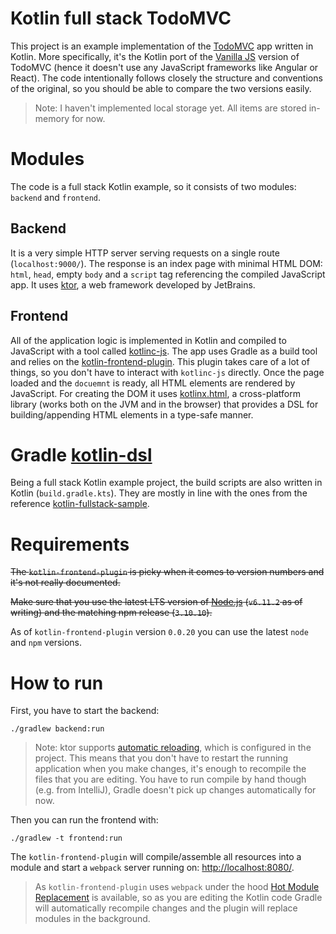 # Kotlin full stack TodoMVC
This project is an example implementation of the [TodoMVC](http://todomvc.com/) app written in Kotlin. More specifically, it's the Kotlin port of the [Vanilla JS](https://github.com/tastejs/todomvc/tree/gh-pages/examples/vanillajs) version of TodoMVC (hence it doesn't use any JavaScript frameworks like Angular or React). The code intentionally follows closely the structure and conventions of the original, so you should be able to compare the two versions easily.

> Note: I haven't implemented local storage yet. All items are stored in-memory for now.

# Modules
The code is a full stack Kotlin example, so it consists of two modules: `backend` and `frontend`.

## Backend
It is a very simple HTTP server serving requests on a single route (`localhost:9000/`). The response is an index page with minimal HTML DOM: `html`, `head`, empty `body` and a `script` tag referencing the compiled JavaScript app. It uses [ktor](https://github.com/Kotlin/ktor), a web framework developed by JetBrains.

## Frontend
All of the application logic is implemented in Kotlin and compiled to JavaScript with a tool called [kotlinc-js](https://kotlinlang.org/docs/tutorials/javascript/getting-started-command-line/command-line-library-js.html). The app uses Gradle as a build tool and relies on the [kotlin-frontend-plugin](https://github.com/Kotlin/kotlin-frontend-plugin). This plugin takes care of a lot of things, so you don't have to interact with `kotlinc-js` directly. Once the page loaded and the `docuemnt` is ready, all HTML elements are rendered by JavaScript. For creating the DOM it uses [kotlinx.html](https://github.com/Kotlin/kotlinx.html), a cross-platform library (works both on the JVM and in the browser) that provides a DSL for building/appending HTML elements in a type-safe manner.

# Gradle [kotlin-dsl](https://github.com/gradle/kotlin-dsl)
Being a full stack Kotlin example project, the build scripts are also written in Kotlin (`build.gradle.kts`). They are mostly in line with the ones from the reference [kotlin-fullstack-sample](https://github.com/Kotlin/kotlin-fullstack-sample).

# Requirements
~~The `kotlin-frontend-plugin` is picky when it comes to version numbers and it's not really documented.~~

~~Make sure that you use the latest LTS version of [Node.js](https://nodejs.org/en/download/releases/) (`v6.11.2` as of writing) and the matching npm release (`3.10.10`).~~

As of `kotlin-frontend-plugin` version `0.0.20` you can use the latest `node` and `npm` versions.

# How to run
First, you have to start the backend:

```
./gradlew backend:run
```

> Note: ktor supports [automatic reloading](http://ktor.io/application/hosting.html#use-automatic-reloading), which is configured in the project. This means that you don't have to restart the running application when you make changes, it's enough to recompile the files that you are editing. You have to run compile by hand though (e.g. from IntelliJ), Gradle doesn't pick up changes automatically for now.

Then you can run the frontend with:

```
./gradlew -t frontend:run
```

The `kotlin-frontend-plugin` will compile/assemble all resources into a module and start a `webpack` server running on: [http://localhost:8080/](http://localhost:8080/).

> As `kotlin-frontend-plugin` uses `webpack` under the hood [Hot Module Replacement](https://webpack.js.org/concepts/hot-module-replacement/) is available, so as you are editing the Kotlin code Gradle will automatically recompile changes and the plugin will replace modules in the background.